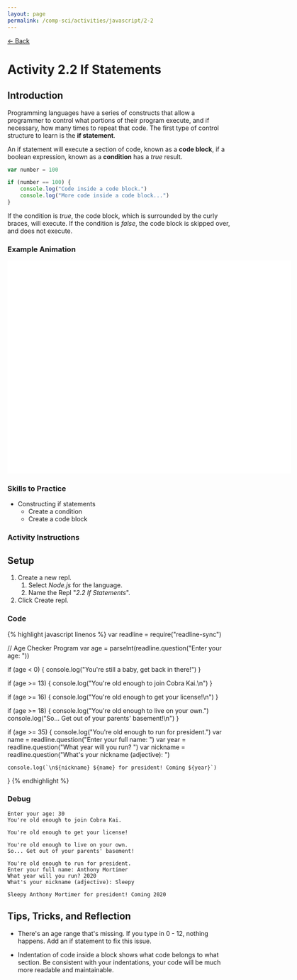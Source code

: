 ```yaml
---
layout: page
permalink: /comp-sci/activities/javascript/2-2
---
```


[← Back](./)

# Activity 2.2 If Statements

## Introduction

Programming languages have a series of constructs that allow a programmer to control what portions of their program execute, and if necessary, how many times to repeat that code. The first type of control structure to learn is the **if statement**.

An if statement will execute a section of code, known as a **code block**, if a boolean expression, known as a **condition** has a *true* result.

```js
var number = 100

if (number == 100) {
    console.log("Code inside a code block.")
    console.log("More code inside a code block...")
}
```

If the condition is *true*, the code block, which is surrounded by the curly braces, will execute. If the condition is *false*, the code block is skipped over, and does not execute.

### Example Animation

<!-- Begin Canvas Animation -->

<div id="animation_container" style="background-color:rgba(255, 255, 255, 1.00); width:640px; height:480px">
    <canvas id="canvas" width="640" height="480" style="position: absolute; display: block; background-color:rgba(255, 255, 255, 1.00);"></canvas>
    <div id="dom_overlay_container" style="pointer-events:none; overflow:hidden; width:640px; height:480px; position: absolute; left: 0px; top: 0px; display: block;">
    </div>
</div>

<script src="https://code.createjs.com/1.0.0/createjs.min.js"></script>
<script src="/assets/js/if-statement-animation.js"></script>
<script>
var canvas, stage, exportRoot, anim_container, dom_overlay_container, fnStartAnimation;
(function init() {
	canvas = document.getElementById("canvas");
	anim_container = document.getElementById("animation_container");
	dom_overlay_container = document.getElementById("dom_overlay_container");
	var comp=AdobeAn.getComposition("C756B9C09D06134D9B51CB30F8548AFC");
	var lib=comp.getLibrary();
	handleComplete({},comp);
})()
function handleComplete(evt,comp) {
	//This function is always called, irrespective of the content. You can use the variable "stage" after it is created in token create_stage.
	var lib=comp.getLibrary();
	var ss=comp.getSpriteSheet();
	exportRoot = new lib.IfStatementAnimation();
	stage = new lib.Stage(canvas);	
	//Registers the "tick" event listener.
	fnStartAnimation = function() {
		stage.addChild(exportRoot);
		createjs.Ticker.framerate = lib.properties.fps;
		createjs.Ticker.addEventListener("tick", stage);
	}	    
	//Code to support hidpi screens and responsive scaling.
	AdobeAn.makeResponsive(true,'width',false,1,[canvas,anim_container,dom_overlay_container]);	
	AdobeAn.compositionLoaded(lib.properties.id);
	fnStartAnimation();
}
</script>

<!-- End Canvas Animation -->

### Skills to Practice

- Constructing if statements
    - Create a condition
    - Create a code block

### Activity Instructions

## Setup

1. Create a new repl.
    1. Select *Node.js* for the language.
    2. Name the Repl "*2.2 If Statements*".
2. Click Create repl.

### Code

{% highlight javascript linenos %}
var readline = require("readline-sync")

// Age Checker Program
var age = parseInt(readline.question("Enter your age: "))

if (age < 0) {
    console.log("You're still a baby, get back in there!")
}

if (age >= 13) {
    console.log("You're old enough to join Cobra Kai.\n")
}

if (age >= 16) {
    console.log("You're old enough to get your license!\n")
}

if (age >= 18) {
    console.log("You're old enough to live on your own.")
    console.log("So... Get out of your parents' basement!\n")
}

if (age >= 35) {
    console.log("You're old enough to run for president.")
    var name = readline.question("Enter your full name: ")
    var year = readline.question("What year will you run? ")
    var nickname = readline.question("What's your nickname (adjective): ")
    
    console.log(`\n${nickname} ${name} for president! Coming ${year}`)
}
{% endhighlight %}

### Debug

```
Enter your age: 30
You're old enough to join Cobra Kai.

You're old enough to get your license!

You're old enough to live on your own.
So... Get out of your parents' basement!

You're old enough to run for president.
Enter your full name: Anthony Mortimer
What year will you run? 2020
What's your nickname (adjective): Sleepy

Sleepy Anthony Mortimer for president! Coming 2020
```

## Tips, Tricks, and Reflection

- There's an age range that's missing. If you type in 0 - 12, nothing happens. Add an if statement to fix this issue.

- Indentation of code inside a block shows what code belongs to what section. Be consistent with your indentations, your code will be much more readable and maintainable.